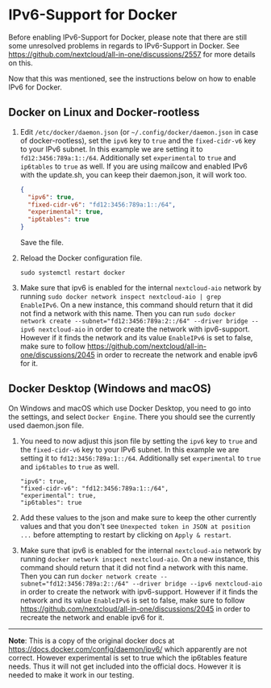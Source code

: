 # IPv6-Support for Docker

Before enabling IPv6-Support for Docker, please note that there are still some unresolved problems in regards to IPv6-Support in Docker. See https://github.com/nextcloud/all-in-one/discussions/2557 for more details on this.

Now that this was mentioned, see the instructions below on how to enable IPv6 for Docker.

## Docker on Linux and Docker-rootless
1.  Edit `/etc/docker/daemon.json` (or `~/.config/docker/daemon.json` in case of docker-rootless), set the `ipv6` key to `true` and the `fixed-cidr-v6` key to your IPv6 subnet. In this example we are setting it to `fd12:3456:789a:1::/64`. Additionally set `experimental` to `true` and `ip6tables` to `true` as well. If you are using mailcow and enabled IPv6 with the update.sh, you can keep their daemon.json, it will work too.

    ```json
    {
      "ipv6": true,
      "fixed-cidr-v6": "fd12:3456:789a:1::/64",
      "experimental": true,
      "ip6tables": true
    }
    ```

    Save the file.

2.  Reload the Docker configuration file.

    ```console
    sudo systemctl restart docker
    ```
3. Make sure that ipv6 is enabled for the internal `nextcloud-aio` network by running `sudo docker network inspect nextcloud-aio | grep EnableIPv6`. On a new instance, this command should return that it did not find a network with this name. Then you can run `sudo docker network create --subnet="fd12:3456:789a:2::/64" --driver bridge --ipv6 nextcloud-aio` in order to create the network with ipv6-support. However if it finds the network and its value `EnableIPv6` is set to false, make sure to follow https://github.com/nextcloud/all-in-one/discussions/2045 in order to recreate the network and enable ipv6 for it.

## Docker Desktop (Windows and macOS)
On Windows and macOS which use Docker Desktop, you need to go into the settings, and select `Docker Engine`. There you should see the currently used daemon.json file. 

1. You need to now adjust this json file by setting the `ipv6` key to `true` and the `fixed-cidr-v6` key to your IPv6 subnet. In this example we are setting it to `fd12:3456:789a:1::/64`. Additionally set `experimental` to `true` and `ip6tables` to `true` as well.

    ```
    "ipv6": true,
    "fixed-cidr-v6": "fd12:3456:789a:1::/64",
    "experimental": true,
    "ip6tables": true
    ```

2. Add these values to the json and make sure to keep the other currently values and that you don't see `Unexpected token in JSON at position ...` before attempting to restart by clicking on `Apply & restart`.
3. Make sure that ipv6 is enabled for the internal `nextcloud-aio` network by running `docker network inspect nextcloud-aio`. On a new instance, this command should return that it did not find a network with this name. Then you can run `docker network create --subnet="fd12:3456:789a:2::/64" --driver bridge --ipv6 nextcloud-aio` in order to create the network with ipv6-support. However if it finds the network and its value `EnableIPv6` is set to false, make sure to follow https://github.com/nextcloud/all-in-one/discussions/2045 in order to recreate the network and enable ipv6 for it.

---

**Note**: This is a copy of the original docker docs at https://docs.docker.com/config/daemon/ipv6/ which apparently are not correct. However experimental is set to true which the ip6tables feature needs. Thus it will not get included into the official docs. However it is needed to make it work in our testing.
